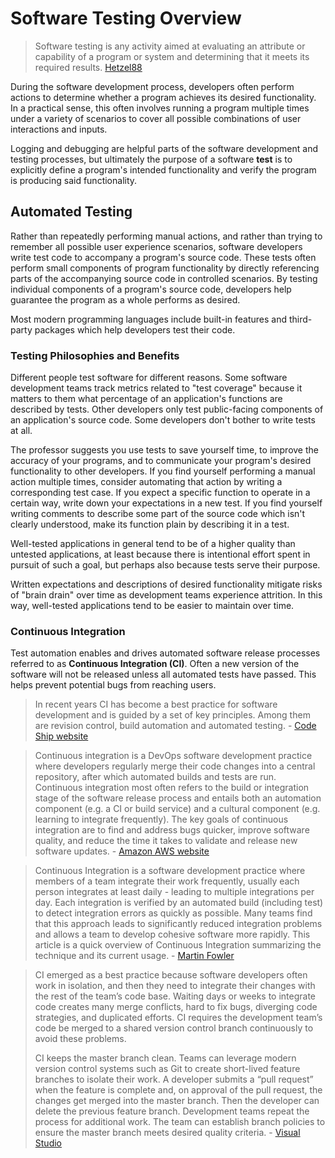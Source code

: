 # Software Testing Overview

> Software testing is any activity aimed at evaluating an attribute or capability of a program or system and determining that it meets its required results. [Hetzel88](https://users.ece.cmu.edu/~koopman/des_s99/sw_testing/#reference)

During the software development process, developers often perform actions to determine whether a program achieves its desired functionality. In a practical sense, this often involves running a program multiple times under a variety of scenarios to cover all possible combinations of user interactions and inputs.

Logging and debugging are helpful parts of the software development and testing processes, but ultimately the purpose of a software **test** is to explicitly define a program's intended functionality and verify the program is producing said functionality.

## Automated Testing

Rather than repeatedly performing manual actions, and rather than trying to remember all possible user experience scenarios, software developers write test code to accompany a program's source code. These tests often perform small components of program functionality by directly referencing parts of the accompanying source code in controlled scenarios. By testing individual components of a program's source code, developers help guarantee the program as a whole performs as desired.

Most modern programming languages include built-in features and third-party packages which help developers test their code.

### Testing Philosophies and Benefits

Different people test software for different reasons. Some software development teams track metrics related to "test coverage" because it matters to them what percentage of an application's functions are described by tests. Other developers only test public-facing components of an application's source code. Some developers don't bother to write tests at all.

The professor suggests you use tests to save yourself time, to improve the accuracy of your programs, and to communicate your program's desired functionality to other developers. If you find yourself performing a manual action multiple times, consider automating that action by writing a corresponding test case. If you expect a specific function to operate in a certain way, write down your expectations in a new test. If you find yourself writing comments to describe some part of the source code which isn't clearly understood, make its function plain by describing it in a test.

Well-tested applications in general tend to be of a higher quality than untested applications, at least because there is intentional effort spent in pursuit of such a goal, but perhaps also because tests serve their purpose.

Written expectations and descriptions of desired functionality mitigate risks of "brain drain" over time as development teams experience attrition. In this way, well-tested applications tend to be easier to maintain over time.

### Continuous Integration

Test automation enables and drives automated software release processes referred to as **Continuous Integration (CI)**. Often a new version of the software will not be released unless all automated tests have passed. This helps prevent potential bugs from reaching users.

> In recent years CI has become a best practice for software development and is guided by a set of key principles. Among them are revision control, build automation and automated testing. - [Code Ship website](https://codeship.com/continuous-integration-essentials)

> Continuous integration is a DevOps software development practice where developers regularly merge their code changes into a central repository, after which automated builds and tests are run. Continuous integration most often refers to the build or integration stage of the software release process and entails both an automation component (e.g. a CI or build service) and a cultural component (e.g. learning to integrate frequently). The key goals of continuous integration are to find and address bugs quicker, improve software quality, and reduce the time it takes to validate and release new software updates. - [Amazon AWS website](https://aws.amazon.com/devops/continuous-integration/)

> Continuous Integration is a software development practice where members of a team integrate their work frequently, usually each person integrates at least daily - leading to multiple integrations per day. Each integration is verified by an automated build (including test) to detect integration errors as quickly as possible. Many teams find that this approach leads to significantly reduced integration problems and allows a team to develop cohesive software more rapidly. This article is a quick overview of Continuous Integration summarizing the technique and its current usage. - [Martin Fowler](https://martinfowler.com/articles/continuousIntegration.html)

> CI emerged as a best practice because software developers often work in isolation, and then they need to integrate their changes with the rest of the team’s code base. Waiting days or weeks to integrate code creates many merge conflicts, hard to fix bugs, diverging code strategies, and duplicated efforts.  CI requires the development team’s code be merged to a shared version control branch continuously to avoid these problems.
>
> CI keeps the master branch clean. Teams can leverage modern version control systems such as Git to create short-lived feature branches to isolate their work. A developer submits a “pull request” when the feature is complete and, on approval of the pull request, the changes get merged into the master branch. Then the developer can delete the previous feature branch. Development teams repeat the process for additional work. The team can establish branch policies to ensure the master branch meets desired quality criteria. - [Visual Studio](https://www.visualstudio.com/learn/what-is-continuous-integration/)

